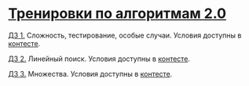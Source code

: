 # [Тренировки по алгоритмам 2.0](https://yandex.ru/yaintern/algorithm-training)

[ДЗ 1.](https://github.com/Al-Zhukov/yandex_algorithm_2/tree/main/1B) Сложность, тестирование, особые случаи. Условия доступны в [контесте](https://contest.yandex.ru/contest/28730).

[ДЗ 2.](https://github.com/Al-Zhukov/yandex_algorithm_2/tree/main/2B) Линейный поиск. Условия доступны в [контесте](https://contest.yandex.ru/contest/28738).

[ДЗ 3.](https://github.com/Al-Zhukov/yandex_algorithm_2/tree/main/3B) Множества. Условия доступны в [контесте](https://contest.yandex.ru/contest/28964).


